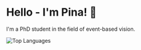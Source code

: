 # Hello - I'm Pina! 👋

I'm a PhD student in the field of event-based vision.  

![Top Languages](https://github-readme-stats.vercel.app/api/top-langs/?username=pina-kolling&layout=compact)

